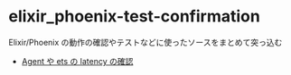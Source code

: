 # elixir_phoenix-test-confirmation
Elixir/Phoenix の動作の確認やテストなどに使ったソースをまとめて突っ込む

- [Agent や ets の latency の確認](testing/001)
